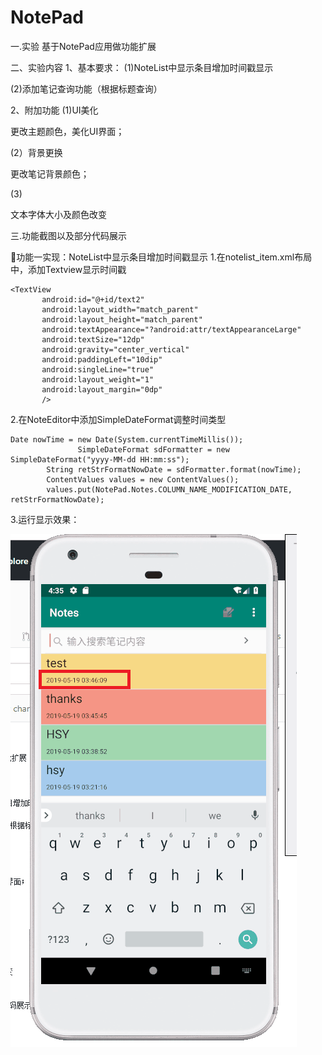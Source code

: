 # NotePad
一.实验
基于NotePad应用做功能扩展

二、实验内容
1、基本要求：
(1)NoteList中显示条目增加时间戳显示

(2)添加笔记查询功能（根据标题查询）

2、附加功能
(1)UI美化

更改主题颜色，美化UI界面；

(2）背景更换

更改笔记背景颜色；

(3)

文本字体大小及颜色改变


三.功能截图以及部分代码展示

💚功能一实现：NoteList中显示条目增加时间戳显示
1.在notelist_item.xml布局中，添加Textview显示时间戳
```
<TextView
       android:id="@+id/text2"
       android:layout_width="match_parent"
       android:layout_height="match_parent"
       android:textAppearance="?android:attr/textAppearanceLarge"
       android:textSize="12dp"
       android:gravity="center_vertical"
       android:paddingLeft="10dip"
       android:singleLine="true"
       android:layout_weight="1"
       android:layout_margin="0dp"
       />
```
2.在NoteEditor中添加SimpleDateFormat调整时间类型
```
Date nowTime = new Date(System.currentTimeMillis());
               SimpleDateFormat sdFormatter = new SimpleDateFormat("yyyy-MM-dd HH:mm:ss");
        String retStrFormatNowDate = sdFormatter.format(nowTime);
        ContentValues values = new ContentValues();
        values.put(NotePad.Notes.COLUMN_NAME_MODIFICATION_DATE, retStrFormatNowDate);
```
3.运行显示效果：


![image](https://github.com/No-91/NotePad/blob/master/images/111.png)
